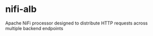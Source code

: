 # nifi-alb
Apache NiFi processor designed to distribute HTTP requests across multiple backend endpoints
